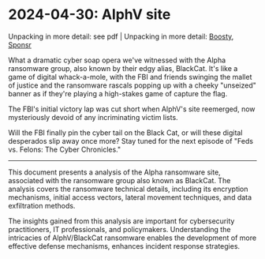 # 2024-04-30: AlphV site

Unpacking in more detail: see pdf | Unpacking in more detail: [Boosty](https://boosty.to/overkill_security/posts/53cf0fba-4a04-430d-a9a7-34e524c84a93), [Sponsr](https://sponsr.ru/overkill_security/54460/AlphV/)

What a dramatic cyber soap opera we've witnessed with the Alpha ransomware group, also known by their edgy alias, BlackCat. It's like a game of digital whack-a-mole, with the FBI and friends swinging the mallet of justice and the ransomware rascals popping up with a cheeky "unseized" banner as if they're playing a high-stakes game of capture the flag.

The FBI's initial victory lap was cut short when AlphV's site reemerged, now mysteriously devoid of any incriminating victim lists. 

Will the FBI finally pin the cyber tail on the Black Cat, or will these digital desperados slip away once more? Stay tuned for the next episode of "Feds vs. Felons: The Cyber Chronicles."


-------

This document presents a analysis of the Alpha ransomware site, associated with the ransomware group also known as BlackCat. The analysis covers the ransomware technical details, including its encryption mechanisms, initial access vectors, lateral movement techniques, and data exfiltration methods. 

The insights gained from this analysis are important for cybersecurity practitioners, IT professionals, and policymakers. Understanding the intricacies of AlphV/BlackCat ransomware enables the development of more effective defense mechanisms, enhances incident response strategies.
